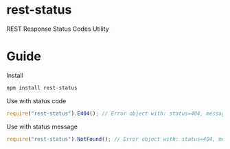 rest-status
===========

REST Response Status Codes Utility

Guide
===========

Install
```js
npm install rest-status
```

Use with status code
```js
require("rest-status").E404(); // Error object with: status=404, message=Not Found
```

Use with status message
```js
require("rest-status").NotFound(); // Error object with: status=404, message=Not Found
```